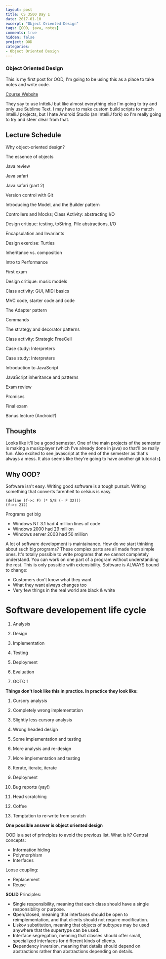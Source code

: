 ```yaml
---
layout: post
title: CS 3500 Day 1
date: 2017-01-10
excerpt: "Object Oriented Design"
tags: [OOD, java, notes]
comments: true
hidden: false
project: OOD
categories:
- Object Oriented Design
---
```


### Object Oriented Design

This is my first post for OOD, I'm going to be using this as a place to take notes and write code.

[Course Website](http://www.ccs.neu.edu/course/cs3500/)

They say to use IntteliJ but like almost everything else I'm going to try and only use Sublime Text. I may have to make custom build scripts to match intelliJ projects, but I hate Android Studio (an IntelliJ fork) so I'm really going to try and steer clear from that. 

## Lecture Schedule

 
Why object-oriented design?
 
The essence of objects
 
Java review
 
Java safari
 
Java safari (part 2)
 
Version control with Git
 
Introducing the Model, and the Builder pattern
 
Controllers and Mocks;
Class Activity: abstracting I/O
 
Design critique: testing, toString, Pile abstractions, I/O

Encapsulation and Invariants
 
Design exercise: Turtles
 
Inheritance vs. composition
 
Intro to Performance
 
First exam
 
Design critique: music models
 
Class activity: GUI, MIDI basics
 
MVC code, starter code and code
 
The Adapter pattern
 
Commands
 
The strategy and decorator patterns
 
Class activity: Strategic FreeCell
 
Case study: Interpreters
 
Case study: Interpreters
 
Introduction to JavaScript
 
JavaScript inheritance and patterns
 
Exam review
 
Promises
 
Final exam
 
Bonus lecture (Android?)

## Thoughts

Looks like it'll be a good semester. One of the main projects of the semester is making a musicplayer (which I've already done in java) so that'll be really fun. Also excited to see javascript at the end of the semester as that's always a mess. It also seems like they're going to have another git tutorial **:(**. 

## Why OOD?

Software isn't easy. Writing good software is a tough pursuit. Writing something that converts farenheit to celsius is easy.

~~~ racket
(define (f->c F) (* 5/8 (- F 32)))
(f->c 212)
~~~

Programs get big

* Windows NT 3.1 had 4 million lines of code
* Windows 2000 had 29 million 
* Windows server 2003 had 50 million

A lot of software development is maintainance. How do we start thinking about such big programs? These complex parts are all made from simple ones. It's totally possible to write programs that we cannot completely understand. You can work on one part of a program without understanding the rest. This is only possible with extensibility. Software is ALWAYS bound to change:

* Customers don't know what they want
* What they want always changes too
* Very few things in the real world are black & white

# Software developement life cycle

1) Analysis

2) Design

3) Implementation

4) Testing

5) Deployment

6) Evaluation

7) GOTO 1

**Things don't look like this in practice. In practice they look like:**

1) Cursory analysis

2) Completely wrong implementation

3) Slightly less cursory analysis

4) Wrong headed design

5) Some implementation and testing

6) More analysis and re-design

7) More implementation and testing

8) Iterate, iterate, iterate

9) Deployment

10) Bug reports (yay!)

11) Head scratching

12) Coffee

13) Temptation to re-write from scratch

__One possible answer is object oriented design__

OOD is a set of principles to avoid the previous list. What is it?
Central concepts:
* Information hiding
* Polymorphism
* Interfaces

Loose coupling:
* Replacement
* Reuse

**SOLID** Principles:
* **S**ingle responsibility, meaning that each class should have a single responsibility or purpose.
* **O**pen/closed, meaning that interfaces should be open to reimplementation, and that clients should not require modification.
* **L**iskov substitution, meaning that objects of subtypes may be used anywhere that the supertype can be used.
* **I**nterface segregation, meaning that classes should offer small, specialized interfaces for different kinds of clients.
* **D**ependency inversion, meaning that details should depend on abstractions rather than abstractions depending on details.











